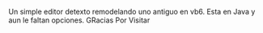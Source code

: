 Un simple editor detexto remodelando uno antiguo en vb6. Esta en Java y aun le faltan opciones. GRacias Por Visitar
